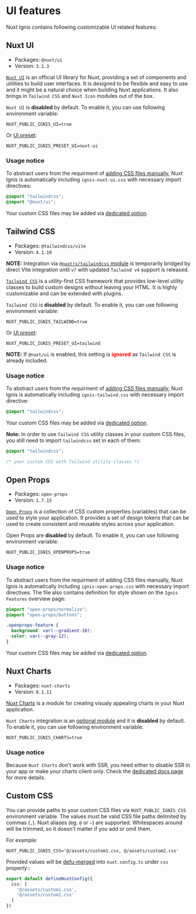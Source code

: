 # UI features

Nuxt Ignis contains following customizable UI related features:

## Nuxt UI

- Packages: `@nuxt/ui`
- Version: `3.1.3`

[`Nuxt UI`](https://ui.nuxt.com/) is an official UI library for Nuxt, providing a set of components and utilities to build user interfaces. It is designed to be flexible and easy to use and it might be a natural choice when building Nuxt applications. It also brings in `Tailwind CSS` and `Nuxt Icon` modules out of the box.

`Nuxt UI` is **disabled** by default. To enable it, you can use following environment variable:

```dotenv
NUXT_PUBLIC_IGNIS_UI=true
```
Or [UI preset](/2-3-optional-features.html#ui-preset):
```dotenv
NUXT_PUBLIC_IGNIS_PRESET_UI=nuxt-ui
```

### Usage notice

To abstract users from the requirment of [adding CSS files manually](https://ui.nuxt.com/getting-started/installation/nuxt#import-tailwind-css-and-nuxt-ui-in-your-css), Nuxt Ignis is automatically including `ignis-nuxt-ui.css` with necessary import directives:

```css [ignis-nuxt-ui.css ~vscode-icons:file-type-css~]
@import "tailwindcss";
@import "@nuxt/ui";
```

Your custom CSS files may be added via [dedicated option](#custom-css).

## Tailwind CSS

- Packages: `@tailwindcss/vite`
- Version: `4.1.10`

**NOTE:** Integration via [`@nuxtjs/tailwindcss` module](https://nuxt.com/modules/tailwindcss) is temporarily bridged by direct Vite integration until `v7` with updated `Tailwind v4` support is released.

[`Tailwind CSS`](https://tailwindcss.com/) is a utility-first CSS framework that provides low-level utility classes to build custom designs without leaving your HTML. It is highly customizable and can be extended with plugins.

`Tailwind CSS` is **disabled** by default. To enable it, you can use following environment variable:

```dotenv
NUXT_PUBLIC_IGNIS_TAILWIND=true
```
Or [UI preset](/2-3-optional-features.html#ui-preset):
```dotenv
NUXT_PUBLIC_IGNIS_PRESET_UI=tailwind
```

**NOTE:** If `@nuxt/ui` is enabled, this setting is <span style="color: red">**ignored**</span> as `Tailwind CSS` is already included.

### Usage notice

To abstract users from the requirment of [adding CSS files manually](https://tailwindcss.com/docs/installation/), Nuxt Ignis is automatically including `ignis-tailwind.css` with necessary import directive:

```css [ignis-tailwind.css]
@import "tailwindcss";
```

Your custom CSS files may be added via [dedicated option](#custom-css).

**Note:** In order to use `Tailwind CSS` utility classes in your custom CSS files, you still need to import `tailwindcss` set in each of them:

```css [custom.css]
@import "tailwindcss";

/* your custom CSS with Tailwind utility classes */
```

## Open Props

- Packages: `open-props`
- Version: `1.7.15`

[`Open Props`](https://open-props.style/) is a collection of CSS custom properties (variables) that can be used to style your application. It provides a set of design tokens that can be used to create consistent and reusable styles across your application.

Open Props are **disabled** by default. To enable it, you can use following environment variable:

```dotenv
NUXT_PUBLIC_IGNIS_OPENPROPS=true
```

### Usage notice

To abstract users from the requirment of adding CSS files manually, Nuxt Ignis is automatically including `ignis-open-props.css` with necessary import directives. The file also contains definition for style shown on the `Ignis Features` overview page:

```css [ignis-open-props.css]
@import "open-props/normalize";
@import "open-props/buttons";

.openprops-feature {
  background: var(--gradient-18);
  color: var(--gray-12);
}
```

Your custom CSS files may be added via [dedicated option](#custom-css).


## Nuxt Charts

- Packages: `nuxt-charts`
- Version: `0.1.11`

[Nuxt Charts](https://nuxt.com/modules/charts) is a module for creating visualy appealing charts in your Nuxt application.

`Nuxt Charts` integration is an [optional module](/2-3-optional-features.html#optional-modules) and it is **disabled** by default. To enable it, you can use following environment variable:

```dotenv
NUXT_PUBLIC_IGNIS_CHARTS=true
```

### Usage notice

Because `Nuxt Charts` don't work with SSR, you need either to disable SSR in your app or make your charts client only. Check the [dedicated docs page](https://nuxtcharts.com/docs/server-side-rendering) for more details.

## Custom CSS

You can provide paths to your custom CSS files via `NUXT_PUBLIC_IGNIS_CSS` environment variable. The values must be valid CSS file paths delimited by commas (`,`). Nuxt aliases (eg. `@` or `~`) are supported. Whitespaces around will be trimmed, so it doesn't matter if you add or omit them.

For example:

```[.env]
NUXT_PUBLIC_IGNIS_CSS='@/assets/custom1.css, @/assets/custom2.css'
```

Provided values will be [defu-merged](/2-1-configuration.html#defu-merge) into `nuxt.config.ts` under `css` property::

```ts [nuxt.config.ts]
export default defineNuxtConfig({
  css: [
    '@/assets/custom1.css',
    '@/assets/custom2.css'
  ]
})
```

